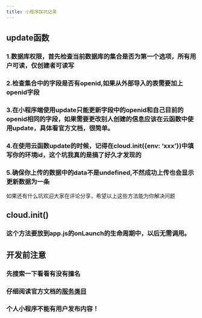 ```yaml
---
title: 小程序踩坑记录
---
```


## update函数
### 1.数据库权限，首先检查当前数据库的集合是否为第一个选项，所有用户可读，仅创建者可读写
### 2.检查集合中的字段是否有openid,如果从外部导入的表需要加上openid字段
### **3.在小程序端使用update只能更新字段中的openid和自己目前的openid相同的字段，如果需要更改别人创建的信息应该在云函数中使用update，具体看官方文档，很简单。**
### 4.在使用云函数update的时候，记得在cloud.init({env: ‘xxx’})中填写你的环境id，这个坑我真的是搞了好久才发现的
### 5.确保你上传的数据中的data不是undefined,不然成功上传也会显示更新数据为一条

如果还有什么坑欢迎大家在评论分享，希望以上这些方法能为你解决问题
## cloud.init()
### 这个方法要放到app.js的onLaunch的生命周期中，以后无需调用。
## 开发前注意
### 先搜索一下看看有没有撞名
### 仔细阅读官方文档的[服务类目]()
### 个人小程序不能有用户发布内容！
